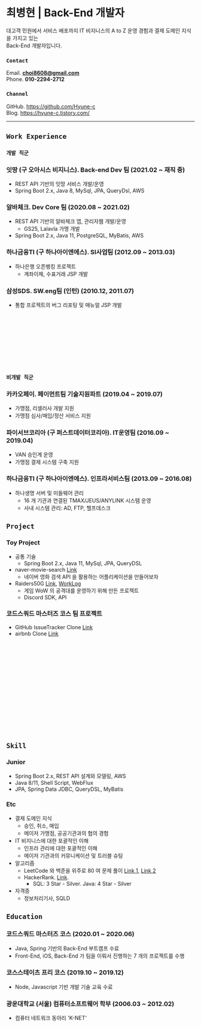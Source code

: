 # 최병현 | Back-End 개발자

대고객 민원에서 서비스 배포까지 IT 비지니스의 A to Z 운영 경험과 결제 도메인 지식을 가지고 있는  
Back-End 개발자입니다.

### `Contact`

Email. **choi8608@gmail.com**  
Phone. **010-2294-2712**

### `Channel`

GitHub. <https://github.com/Hyune-c>  
Blog. <https://hyune-c.tistory.com/>

---

## `Work Experience`

### `개발 직군`

### 잇땅 (구 오아시스 비지니스). Back-end Dev 팀 (2021.02 ~ 재직 중)

- REST API 기반의 잇땅 서비스 개발/운영
- Spring Boot 2.x, Java 8, MySql, JPA, QueryDsl, AWS

### 알바체크. Dev Core 팀 (2020.08 ~ 2021.02)

- REST API 기반의 알바체크 앱, 관리자웹 개발/운영
  - GS25, Lalavla 가맹 개발
- Spring Boot 2.x, Java 11, PostgreSQL, MyBatis, AWS

### 하나금융TI (구 하나아이엔에스). SI사업팀 (2012.09 ~ 2013.03)

- 하나은행 오픈뱅킹 프로젝트
  - 계좌이체, 수표거래 JSP 개발

### 삼성SDS. SW.eng팀 (인턴) (2010.12, 2011.07)

- 통합 프로젝트의 버그 리포팅 및 매뉴얼 JSP 개발

<br>
<br>
<br>
<br>
<br>
<br>
<br>
<br>

### `비개발 직군`

### 카카오페이. 페이먼트팀 기술지원파트 (2019.04 ~ 2019.07)

- 가맹점, 리셀러사 개발 지원
- 가맹점 심사/매입/정산 서비스 지원

### 파이서브코리아 (구 퍼스트데이터코리아). IT운영팀 (2016.09 ~ 2019.04)

- VAN 승인계 운영
- 가맹점 결제 시스템 구축 지원

### 하나금융TI (구 하나아이엔에스). 인프라서비스팀 (2013.09 ~ 2016.08)

- 하나생명 서버 및 미들웨어 관리
  - 16 개 기관과 연결된 TMAX/JEUS/ANYLINK 시스템 운영
  - 사내 시스템 관리: AD, FTP, 헬프데스크

## `Project`

### Toy Project

- 공통 기술
  - Spring Boot 2.x, Java 11, MySql, JPA, QueryDSL
- naver-movie-search [Link](https://github.com/Hyune-c/naver-movie-search)
  - 네이버 영화 검색 API 을 활용하는 어플리케이션을 만들어보자
- Raiders50G [Link](https://github.com/Hyune-c/raider50g), [WorkLog](https://github.com/Hyune-c/raider50g/wiki/Work-Log-%234)
  - 게임 WoW 의 공격대를 운영하기 위해 만든 프로젝트
  - Discord SDK, API

### 코드스쿼드 마스터즈 코스 팀 프로젝트

- GitHub IssueTracker Clone [Link](https://github.com/Hyune-c/issue-tracker-02)
- airbnb Clone [Link](https://github.com/Hyune-c/airbnb-01)

<br>
<br>
<br>
<br>
<br>
<br>
<br>
<br>
<br>
<br>
<br>
<br>
<br>
<br>

## `Skill`

### Junior

- Spring Boot 2.x, REST API 설계와 모델링, AWS
- Java 8/11, Shell Script, WebFlux
- JPA, Spring Data JDBC, QueryDSL, MyBatis

### Etc

- 결제 도메인 지식
  - 승인, 취소, 매입
  - 메이저 가맹점, 공공기관과의 협의 경험
- IT 비지니스에 대한 포괄적인 이해
  - 인프라 관리에 대한 포괄적인 이해
  - 메이저 기관과의 커뮤니케이션 및 트러블 슈팅
- 알고리즘
  - LeetCode 와 백준을 위주로 80 여 문제 풀이 [Link 1](https://github.com/Hyune-c/algorithm-legacy), [Link 2](https://github.com/Hyune-c/algorithm)
  - HackerRank. [Link](https://www.hackerrank.com/choi8608).
    - SQL: 3 Star - Silver. Java: 4 Star - Silver
- 자격증
  - 정보처리기사, SQLD

## `Education`

### 코드스쿼드 마스터즈 코스 (2020.01 ~ 2020.06)

- Java, Spring 기반의 Back-End 부트캠프 수료
- Front-End, iOS, Back-End 가 팀을 이뤄서 진행하는 7 개의 프로젝트를 수행

### 코스스테이츠 프리 코스 (2019.10 ~ 2019.12)

- Node, Javascript 기반 개발 기술 교육 수료

### 광운대학교 (서울) 컴퓨터소프트웨어 학부 (2006.03 ~ 2012.02)

- 컴퓨터 네트워크 동아리 'K-NET'
